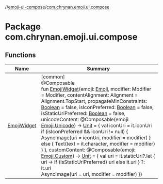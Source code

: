 //[emoji-ui-compose](../../index.md)/[com.chrynan.emoji.ui.compose](index.md)

# Package com.chrynan.emoji.ui.compose

## Functions

| Name | Summary |
|---|---|
| [EmojiWidget](-emoji-widget.md) | [common]<br>@Composable<br>fun [EmojiWidget](-emoji-widget.md)(emoji: [Emoji](../../../emoji-core/emoji-core/com.chrynan.emoji.core/-emoji/index.md), modifier: Modifier = Modifier, contentAlignment: Alignment = Alignment.TopStart, propagateMinConstraints: [Boolean](https://kotlinlang.org/api/latest/jvm/stdlib/kotlin/-boolean/index.html) = false, isIconPreferred: [Boolean](https://kotlinlang.org/api/latest/jvm/stdlib/kotlin/-boolean/index.html) = false, isStaticUriPreferred: [Boolean](https://kotlinlang.org/api/latest/jvm/stdlib/kotlin/-boolean/index.html) = false, unicodeContent: @Composable(emoji: [Emoji.Unicode](../../../emoji-core/emoji-core/com.chrynan.emoji.core/-emoji/-unicode/index.md)) -&gt; [Unit](https://kotlinlang.org/api/latest/jvm/stdlib/kotlin/-unit/index.html) = {         val iconUri = it.iconUri<br>        if (isIconPreferred &amp;&amp; iconUri != null) {             AsyncImage(uri = iconUri, modifier = modifier)         } else {             Text(text = it.character, modifier = modifier)         }     }, customContent: @Composable(emoji: [Emoji.Custom](../../../emoji-core/emoji-core/com.chrynan.emoji.core/-emoji/-custom/index.md)) -&gt; [Unit](https://kotlinlang.org/api/latest/jvm/stdlib/kotlin/-unit/index.html) = {         val uri = it.staticUri?.let { uri -&gt; if (isStaticUriPreferred) uri else it.uri } ?: it.uri<br>        AsyncImage(uri = uri, modifier = modifier)     }) |
